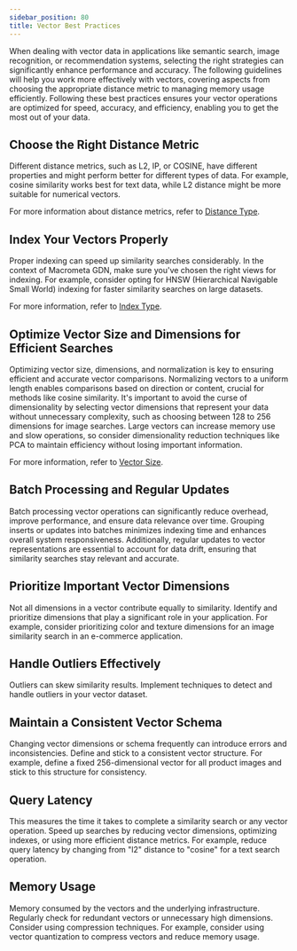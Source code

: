 ```yaml
---
sidebar_position: 80
title: Vector Best Practices
---
```


When dealing with vector data in applications like semantic search, image recognition, or recommendation systems, selecting the right strategies can significantly enhance performance and accuracy. The following guidelines will help you work more effectively with vectors, covering aspects from choosing the appropriate distance metric to managing memory usage efficiently. Following these best practices ensures your vector operations are optimized for speed, accuracy, and efficiency, enabling you to get the most out of your data.

## Choose the Right Distance Metric

Different distance metrics, such as L2, IP, or COSINE, have different properties and might perform better for different types of data. For example, cosine similarity works best for text data, while L2 distance might be more suitable for numerical vectors.

For more information about distance metrics, refer to [Distance Type](../search-views/semantic-search/concepts/distance-type.md).

## Index Your Vectors Properly

Proper indexing can speed up similarity searches considerably. In the context of Macrometa GDN, make sure you've chosen the right views for indexing. For example, consider opting for HNSW (Hierarchical Navigable Small World) indexing for faster similarity searches on large datasets.

For more information, refer to [Index Type](../search-views/semantic-search/concepts/index-type.md).

## Optimize Vector Size and Dimensions for Efficient Searches

Optimizing vector size, dimensions, and normalization is key to ensuring efficient and accurate vector comparisons. Normalizing vectors to a uniform length enables comparisons based on direction or content, crucial for methods like cosine similarity. It's important to avoid the curse of dimensionality by selecting vector dimensions that represent your data without unnecessary complexity, such as choosing between 128 to 256 dimensions for image searches. Large vectors can increase memory use and slow operations, so consider dimensionality reduction techniques like PCA to maintain efficiency without losing important information.

For more information, refer to [Vector Size](../search-views/semantic-search/concepts/vector-size.md).

## Batch Processing and Regular Updates

Batch processing vector operations can significantly reduce overhead, improve performance, and ensure data relevance over time. Grouping inserts or updates into batches minimizes indexing time and enhances overall system responsiveness. Additionally, regular updates to vector representations are essential to account for data drift, ensuring that similarity searches stay relevant and accurate.

## Prioritize Important Vector Dimensions

Not all dimensions in a vector contribute equally to similarity. Identify and prioritize dimensions that play a significant role in your application. For example, consider prioritizing color and texture dimensions for an image similarity search in an e-commerce application.

## Handle Outliers Effectively

Outliers can skew similarity results. Implement techniques to detect and handle outliers in your vector dataset.

## Maintain a Consistent Vector Schema

Changing vector dimensions or schema frequently can introduce errors and inconsistencies. Define and stick to a consistent vector structure. For example, define a fixed 256-dimensional vector for all product images and stick to this structure for consistency.

## Query Latency

This measures the time it takes to complete a similarity search or any vector operation. Speed up searches by reducing vector dimensions, optimizing indexes, or using more efficient distance metrics. For example, reduce query latency by changing from "l2" distance to "cosine" for a text search operation.

## Memory Usage

Memory consumed by the vectors and the underlying infrastructure. Regularly check for redundant vectors or unnecessary high dimensions. Consider using compression techniques. For example, consider using vector quantization to compress vectors and reduce memory usage.
